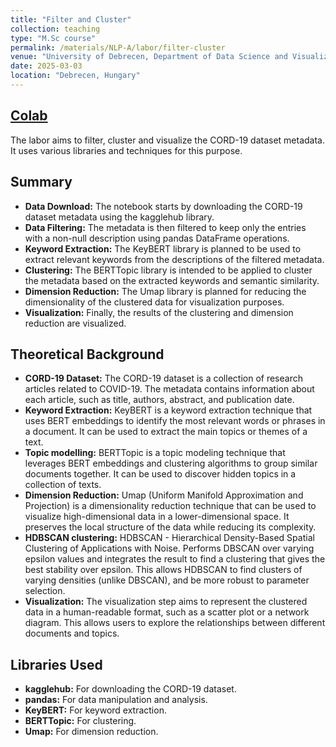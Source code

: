 ```yaml
---
title: "Filter and Cluster"
collection: teaching
type: "M.Sc course"
permalink: /materials/NLP-A/labor/filter-cluster
venue: "University of Debrecen, Department of Data Science and Visualization"
date: 2025-03-03
location: "Debrecen, Hungary"
---
```


## [Colab](https://colab.research.google.com/drive/1TfXeT5C4yzA7UaHx8PdVeVxPamwC-xWx)

The labor aims to filter, cluster and visualize the CORD-19 dataset metadata. It uses various libraries and techniques for this purpose.

## Summary

- **Data Download:** The notebook starts by downloading the CORD-19 dataset metadata using the kagglehub library.
- **Data Filtering:** The metadata is then filtered to keep only the entries with a non-null description using pandas DataFrame operations.
- **Keyword Extraction:** The KeyBERT library is planned to be used to extract relevant keywords from the descriptions of the filtered metadata.
- **Clustering:** The BERTTopic library is intended to be applied to cluster the metadata based on the extracted keywords and semantic similarity.
- **Dimension Reduction:** The Umap library is planned for reducing the dimensionality of the clustered data for visualization purposes.
- **Visualization:** Finally, the results of the clustering and dimension reduction are visualized.

## Theoretical Background

- **CORD-19 Dataset:** The CORD-19 dataset is a collection of research articles related to COVID-19. The metadata contains information about each article, such as title, authors, abstract, and publication date.
- **Keyword Extraction:** KeyBERT is a keyword extraction technique that uses BERT embeddings to identify the most relevant words or phrases in a document. It can be used to extract the main topics or themes of a text.
- **Topic modelling:** BERTTopic is a topic modeling technique that leverages BERT embeddings and clustering algorithms to group similar documents together. It can be used to discover hidden topics in a collection of texts.
- **Dimension Reduction:** Umap (Uniform Manifold Approximation and Projection) is a dimensionality reduction technique that can be used to visualize high-dimensional data in a lower-dimensional space. It preserves the local structure of the data while reducing its complexity.
- **HDBSCAN clustering:** HDBSCAN - Hierarchical Density-Based Spatial Clustering of Applications with Noise. Performs DBSCAN over varying epsilon values and integrates the result to find a clustering that gives the best stability over epsilon. This allows HDBSCAN to find clusters of varying densities (unlike DBSCAN), and be more robust to parameter selection.
- **Visualization:** The visualization step aims to represent the clustered data in a human-readable format, such as a scatter plot or a network diagram. This allows users to explore the relationships between different documents and topics.

## Libraries Used

- **kagglehub:** For downloading the CORD-19 dataset.
- **pandas:** For data manipulation and analysis.
- **KeyBERT:** For keyword extraction.
- **BERTTopic:** For clustering.
- **Umap:** For dimension reduction.
